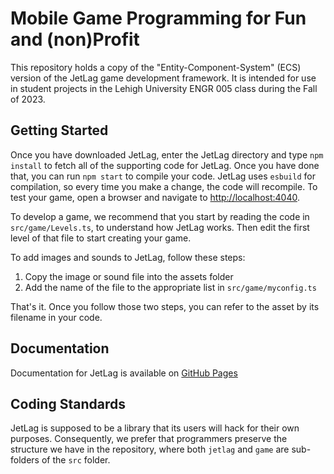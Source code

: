 # Mobile Game Programming for Fun and (non)Profit

This repository holds a copy of the "Entity-Component-System" (ECS) version of
the JetLag game development framework.  It is intended for use in student
projects in the Lehigh University ENGR 005 class during the Fall of 2023.

## Getting Started

Once you have downloaded JetLag, enter the JetLag directory and type `npm
install` to fetch all of the supporting code for JetLag.  Once you have done
that, you can run `npm start` to compile your code.  JetLag uses `esbuild` for
compilation, so every time you make a change, the code will recompile.  To test
your game, open a browser and navigate to <http://localhost:4040>.

To develop a game, we recommend that you start by reading the code in
`src/game/Levels.ts`, to understand how JetLag works.  Then edit the first level
of that file to start creating your game.

To add images and sounds to JetLag, follow these steps:

1. Copy the image or sound file into the assets folder
2. Add the name of the file to the appropriate list in `src/game/myconfig.ts`

That's it.  Once you follow those two steps, you can refer to the asset by its
filename in your code.

## Documentation

Documentation for JetLag is available on
[GitHub Pages](https://mfs409.github.io/jetlag/ "JetLag GitHub Pages")

## Coding Standards

JetLag is supposed to be a library that its users will hack for their own
purposes.  Consequently, we prefer that programmers preserve the structure we
have in the repository, where both `jetlag` and `game` are sub-folders of the
`src` folder.
